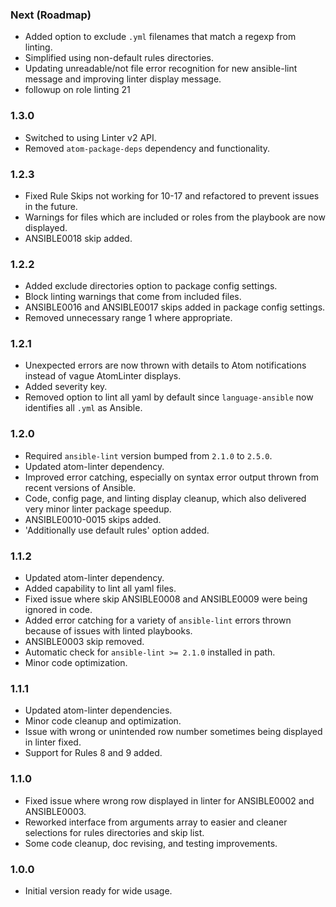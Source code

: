 ### Next (Roadmap)
- Added option to exclude `.yml` filenames that match a regexp from linting.
- Simplified using non-default rules directories.
- Updating unreadable/not file error recognition for new ansible-lint message and improving linter display message.
- followup on role linting
21

### 1.3.0
- Switched to using Linter v2 API.
- Removed `atom-package-deps` dependency and functionality.

### 1.2.3
- Fixed Rule Skips not working for 10-17 and refactored to prevent issues in the future.
- Warnings for files which are included or roles from the playbook are now displayed.
- ANSIBLE0018 skip added.

### 1.2.2
- Added exclude directories option to package config settings.
- Block linting warnings that come from included files.
- ANSIBLE0016 and ANSIBLE0017 skips added in package config settings.
- Removed unnecessary range 1 where appropriate.

### 1.2.1
- Unexpected errors are now thrown with details to Atom notifications instead of vague AtomLinter displays.
- Added severity key.
- Removed option to lint all yaml by default since `language-ansible` now identifies all `.yml` as Ansible.

### 1.2.0
- Required `ansible-lint` version bumped from `2.1.0` to `2.5.0`.
- Updated atom-linter dependency.
- Improved error catching, especially on syntax error output thrown from recent versions of Ansible.
- Code, config page, and linting display cleanup, which also delivered very minor linter package speedup.
- ANSIBLE0010-0015 skips added.
- 'Additionally use default rules' option added.

### 1.1.2
- Updated atom-linter dependency.
- Added capability to lint all yaml files.
- Fixed issue where skip ANSIBLE0008 and ANSIBLE0009 were being ignored in code.
- Added error catching for a variety of `ansible-lint` errors thrown because of issues with linted playbooks.
- ANSIBLE0003 skip removed.
- Automatic check for `ansible-lint >= 2.1.0` installed in path.
- Minor code optimization.

### 1.1.1
- Updated atom-linter dependencies.
- Minor code cleanup and optimization.
- Issue with wrong or unintended row number sometimes being displayed in linter fixed.
- Support for Rules 8 and 9 added.

### 1.1.0
- Fixed issue where wrong row displayed in linter for ANSIBLE0002 and ANSIBLE0003.
- Reworked interface from arguments array to easier and cleaner selections for rules directories and skip list.
- Some code cleanup, doc revising, and testing improvements.

### 1.0.0
- Initial version ready for wide usage.
